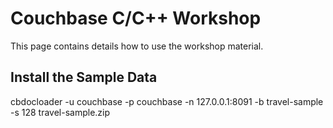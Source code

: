 # Couchbase C/C++ Workshop

This page contains details how to use the workshop material.

## Install the Sample Data

cbdocloader -u couchbase -p couchbase -n 127.0.0.1:8091 -b travel-sample -s 128 travel-sample.zip
